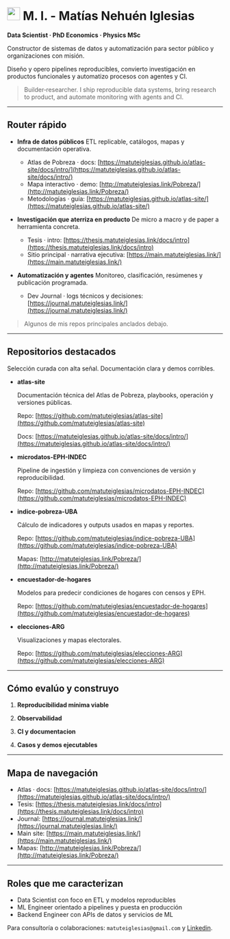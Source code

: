 
<h1><img src="https://emojis.slackmojis.com/emojis/images/1531849430/4246/blob-sunglasses.gif?1531849430" width="30"/> M. I. - Matías Nehuén Iglesias </h1>


**Data Scientist · PhD Economics · Physics MSc**

Constructor de sistemas de datos y automatización para sector público y organizaciones con misión.

Diseño y opero pipelines reproducibles, convierto investigación en productos funcionales y automatizo procesos con agentes y CI.

> Builder‑researcher. I ship reproducible data systems, bring research to product, and automate monitoring with agents and CI.

---

## Router rápido

* **Infra de datos públicos**
  ETL replicable, catálogos, mapas y documentación operativa.

  * Atlas de Pobreza · docs: [https://matuteiglesias.github.io/atlas-site/docs/intro/](https://matuteiglesias.github.io/atlas-site/docs/intro/)
  * Mapa interactivo · demo: [http://matuteiglesias.link/Pobreza/](http://matuteiglesias.link/Pobreza/)
  * Metodologías · guía: [https://matuteiglesias.github.io/atlas-site/](https://matuteiglesias.github.io/atlas-site/)

* **Investigación que aterriza en producto**
  De micro a macro y de paper a herramienta concreta.

  * Tesis · intro: [https://thesis.matuteiglesias.link/docs/intro](https://thesis.matuteiglesias.link/docs/intro)
  * Sitio principal · narrativa ejecutiva: [https://main.matuteiglesias.link/](https://main.matuteiglesias.link/)

* **Automatización y agentes**
  Monitoreo, clasificación, resúmenes y publicación programada.

  * Dev Journal · logs técnicos y decisiones: [https://journal.matuteiglesias.link/](https://journal.matuteiglesias.link/)

> Algunos de mis repos principales anclados debajo.

---

## Repositorios destacados

Selección curada con alta señal. Documentación clara y demos corribles.

* **atlas-site**
  
  Documentación técnica del Atlas de Pobreza, playbooks, operación y versiones públicas.
  
  Repo: [https://github.com/matuteiglesias/atlas-site](https://github.com/matuteiglesias/atlas-site)
  
  Docs: [https://matuteiglesias.github.io/atlas-site/docs/intro/](https://matuteiglesias.github.io/atlas-site/docs/intro/)

* **microdatos-EPH-INDEC**
  
  Pipeline de ingestión y limpieza con convenciones de versión y reproducibilidad.

  Repo: [https://github.com/matuteiglesias/microdatos-EPH-INDEC](https://github.com/matuteiglesias/microdatos-EPH-INDEC)

* **indice-pobreza-UBA**

  Cálculo de indicadores y outputs usados en mapas y reportes.

  Repo: [https://github.com/matuteiglesias/indice-pobreza-UBA](https://github.com/matuteiglesias/indice-pobreza-UBA)

  Mapas: [http://matuteiglesias.link/Pobreza/](http://matuteiglesias.link/Pobreza/)

* **encuestador-de-hogares**

  Modelos para predecir condiciones de hogares con censos y EPH.

  Repo: [https://github.com/matuteiglesias/encuestador-de-hogares](https://github.com/matuteiglesias/encuestador-de-hogares)

* **elecciones-ARG**

  Visualizaciones y mapas electorales.

  Repo: [https://github.com/matuteiglesias/elecciones-ARG](https://github.com/matuteiglesias/elecciones-ARG)

---

## Cómo evalúo y construyo

1. **Reproducibilidad mínima viable**

2. **Observabilidad**

3. **CI y documentacion**

4. **Casos y demos ejecutables**

---

## Mapa de navegación

* Atlas · docs: [https://matuteiglesias.github.io/atlas-site/docs/intro/](https://matuteiglesias.github.io/atlas-site/docs/intro/)
* Tesis: [https://thesis.matuteiglesias.link/docs/intro](https://thesis.matuteiglesias.link/docs/intro)
* Journal: [https://journal.matuteiglesias.link/](https://journal.matuteiglesias.link/)
* Main site: [https://main.matuteiglesias.link/](https://main.matuteiglesias.link/)
* Mapas: [http://matuteiglesias.link/Pobreza/](http://matuteiglesias.link/Pobreza/)

---

## Roles que me caracterizan

* Data Scientist con foco en ETL y modelos reproducibles
* ML Engineer orientado a pipelines y puesta en producción
* Backend Engineer con APIs de datos y servicios de ML

Para consultoría o colaboraciones: `matuteiglesias@gmail.com` y [Linkedin](https://www.linkedin.com/in/matiasiglesias/).
